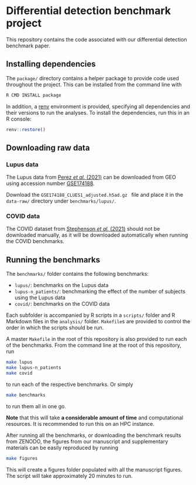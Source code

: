 # Differential detection benchmark project


This repository contains the code associated with our differential detection benchmark paper.

## Installing dependencies

The `package/` directory contains a helper package to provide code used throughout the project. This
can be installed from the command line with

```sh
R CMD INSTALL package
```

In addition, a [renv](https://rstudio.github.io/renv/articles/renv.html) environment is provided,
specifying all dependencies and their versions to run the analyses. To install the dependencies, run
this in an R console:

```r
renv::restore()
```

## Downloading raw data

### Lupus data

The Lupus data from [Perez *et al.* (2021)](https://doi.org/10.1126/science.abf1970) can be
downloaded from GEO using accession number
[GSE174188](https://www.ncbi.nlm.nih.gov/geo/query/acc.cgi?acc=GSE174188).

Download the
`GSE174188_CLUES1_adjusted.h5ad.gz ` file and place it in the `data-raw/` directory under `benchmarks/lupus/`.

### COVID data

The COVID dataset from [Stephenson *et al.* (2021)](https://doi.org/10.1038/s41591-021-01329-2) should not be 
downloaded manually, as it will be downloaded automatically when running the COVID benchmarks. 

## Running the benchmarks

The `benchmarks/` folder contains the following benchmarks:

* `lupus/`: benchmarks on the Lupus data
* `lupus-n_patients/`: benchmarking the effect of the number of subjects using the Lupus data
* `covid/`: benchmarks on the COVID data

Each subfolder is accompanied by R scripts in a `scripts/` folder and R Markdown files in the
`analysis/` folder. `Makefile`s are provided to control the order in which the scripts should be
run.

A master `Makefile` in the root of this repository is also provided to run each of the benchmarks.
From the command line at the root of this repository, run

```sh
make lupus
make lupus-n_patients
make covid
```

to run each of the respective benchmarks. Or simply

```sh
make benchmarks
```

to run them all in one go.

**Note** that this will take **a considerable amount of time** and computational resources. It is
recommended to run this on an HPC instance.

After running all the benchmarks, or downloading the benchmark results from ZENODO, the figures from our manuscript 
and supplementary materials can be easily reproduced by running

```sh
make figures
```

This will create a figures folder populated with all the manuscript figures. The script will take approximately 20 minutes
to run.